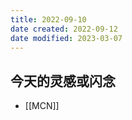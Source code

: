```yaml
---
title: 2022-09-10
date created: 2022-09-12
date modified: 2023-03-07
---
```


## 今天的灵感或闪念

- [[MCN]]
